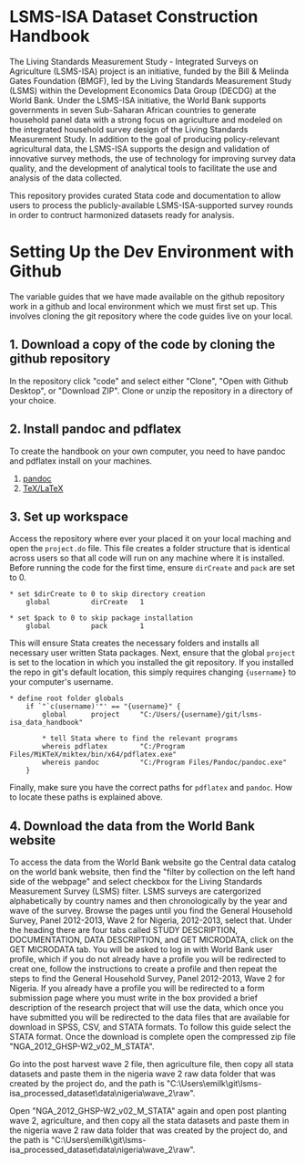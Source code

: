 # LSMS-ISA Dataset Construction Handbook

The Living Standards Measurement Study - Integrated Surveys on Agriculture (LSMS-ISA) project is an initiative, funded by the Bill & Melinda Gates Foundation (BMGF), led by the Living Standards Measurement Study (LSMS) within the Development Economics Data Group (DECDG) at the World Bank. Under the LSMS-ISA initiative, the World Bank supports governments in seven Sub-Saharan African countries to generate household panel data with a strong focus on agriculture and modeled on the integrated household survey design of the Living Standards Measurement Study. In addition to the goal of producing policy-relevant agricultural data, the LSMS-ISA supports the design and validation of innovative survey methods, the use of technology for improving survey data quality, and the development of analytical tools to facilitate the use and analysis of the data collected.

This repository provides curated Stata code and documentation to allow users to process the publicly-available LSMS-ISA-supported survey rounds in order to contruct harmonized datasets ready for analysis.

# Setting Up the Dev Environment with Github

The variable guides that we have made available on the github repository work in a github and local environment which we must first set up. This involves cloning the git repository where the code guides live on your local. 

## 1. Download a copy of the code by cloning the github repository

In the repository click "code" and select either "Clone", "Open with Github Desktop", or "Download ZIP". Clone or unzip the repository in a directory of your choice.

## 2. Install pandoc and pdflatex

To create the handbook on your own computer, you need to have pandoc and pdflatex install on your machines. 
 1. [pandoc](https://pandoc.org/installing.html)
 1. [TeX/LaTeX](https://miktex.org/download)

## 3. Set up workspace

Access the repository where ever your placed it on your local maching and open the `project.do` file. This file creates a folder structure that is identical across users so that all code will run on any machine where it is installed. Before running the code for the first time, ensure `dirCreate` and `pack` are set to 0.

```{s}
* set $dirCreate to 0 to skip directory creation
	global			dirCreate	1

* set $pack to 0 to skip package installation
	global			pack		1
```	

This will ensure Stata creates the necessary folders and installs all necessary user written Stata packages. Next, ensure that the global `project` is set to the location in which you installed the git repository. If you installed the repo in git's default location, this simply requires changing `{username}` to your computer's username.

```{s}
* define root folder globals
	if `"`c(username)'"' == "{username}" {
		global		project		"C:/Users/{username}/git/lsms-isa_data_handbook"
		
		* tell Stata where to find the relevant programs
		whereis pdflatex		"C:/Program Files/MiKTeX/miktex/bin/x64/pdflatex.exe"
		whereis pandoc			"C:/Program Files/Pandoc/pandoc.exe"
    }
```
Finally, make sure you have the correct paths for `pdflatex` and `pandoc`. How to locate these paths is explained above.
  
## 4. Download the data from the World Bank website

To access the data from the World Bank website go the Central data catalog on the world bank website, then find the "filter by collection on the left hand side of the webpage" and select checkbox for the Living Standards Measurement Survey (LSMS) filter. LSMS surveys are catergorized alphabetically by country names and then chronologically by the year and wave of the survey. Browse the pages until you find the General Household Survey, Panel 2012-2013, Wave 2 for Nigeria, 2012-2013, select that. Under the heading there are four tabs called STUDY DESCRIPTION, DOCUMENTATION, DATA DESCRIPTION, and GET MICRODATA, click on the GET MICRODATA tab. You will be asked to log in with World Bank user profile, which if you do not already have a profile you will be redirected to creat one, follow the instructions to create a profile and then repeat the steps to find the General Household Survey, Panel 2012-2013, Wave 2 for Nigeria. If you already have a profile you will be redirected to a form submission page where you must write in the box provided a brief description of the research project that will use the data, which once you have submitted you will be redirected to the data files that are available for download in SPSS, CSV, and STATA formats. To follow this guide select the STATA format. Once the download is complete open the compressed zip file "NGA_2012_GHSP-W2_v02_M_STATA".

Go into the post harvest wave 2 file, then agriculture file, then copy all stata datasets and paste them in the nigeria wave 2 raw data folder that was created by the project do, and the path is "C:\Users\emilk\git\lsms-isa_processed_dataset\data\nigeria\wave_2\raw".

Open "NGA_2012_GHSP-W2_v02_M_STATA" again and open post planting wave 2, agriculture, and then copy all the stata datasets and paste them in the nigeria wave 2 raw data folder that was created by the project do, and the path is "C:\Users\emilk\git\lsms-isa_processed_dataset\data\nigeria\wave_2\raw".
